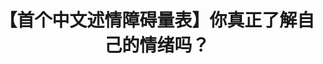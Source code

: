 ---
title: 【首个中文述情障碍量表】你真正了解自己的情绪吗？
tags: [介绍, 孤独症, ASD]
color: secondary
description: 从前​认为情绪不理性，不重要。这几年才发现，情绪和身体才是最忠实的伙伴​。哪怕不愿意去面对情绪，它们也会诚实的告诉你，哪些事情对你好，哪些对你坏。现在，当自己的情绪跳出来的时候，我学会了珍惜，并感谢潜意识的我​。
external_url: http://mp.weixin.qq.com/s?__biz=MzIyMzgyMjY5NQ==&amp;mid=2247484022&amp;idx=1&amp;sn=f088cdb2e239aa9db799fbce6aa3315a&amp;chksm=e819147edf6e9d68bacba837b28679c97f2b3fdb8be199949d93ee397d143d0eae5b46fab7ec&amp;scene=27#wechat_redirect
---